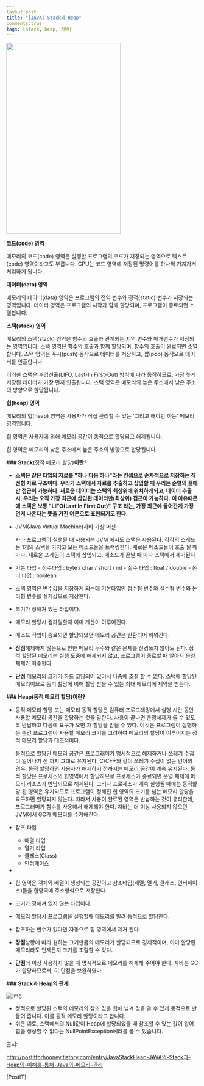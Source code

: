 ```yaml
---
layout:post
title: "[JAVA] Stack과 Heap"
comments:true
tags: [stack, heap, 자바]
---
```




<img src="/Users/jongwanlim/Library/Application Support/typora-user-images/image-20181205113322745.png" width="300px" height="500px" >

**코드(code) 영역**

메모리의 코드(code) 영역은 실행할 프로그램의 코드가 저장되는 영역으로 텍스트(code) 영역이라고도 부릅니다. CPU는 코드 영역에 저장된 명령어를 하나씩 가져가서 처리하게 됩니다.



**데이터(data) 영역**

메모리의 데이터(data) 영역은 프로그램의 전역 변수와 정적(static) 변수가 저장되는 영역입니다. 데이터 영역은 프로그램의 시작과 함께 할당되며, 프로그램이 종료되면 소멸합니다.



**스택(stack) 영역**

메모리의 스택(stack) 영역은 함수의 호출과 관계되는 지역 변수와 매개변수가 저장되는 영역입니다. 스택 영역은 함수의 호출과 함께 할당되며, 함수의 호출이 완료되면 소멸합니다. 스택 영역은 푸시(push) 동작으로 데이터를 저장하고, 팝(pop) 동작으로 데이터를 인출합니다. 

이러한 스택은 후입선출(LIFO, Last-In First-Out) 방식에 따라 동작하므로, 가장 늦게 저장된 데이터가 가장 먼저 인출됩니다. 스택 영역은 메모리의 높은 주소에서 낮은 주소의 방향으로 할당됩니다.



**힙(heap) 영역**

메모리의 힙(heap) 영역은 사용자가 직접 관리할 수 있는 '그리고 해야만 하는' 메모리 영역입니다.

힙 영역은 사용자에 의해 메모리 공간이 동적으로 할당되고 해제됩니다.

힙 영역은 메모리의 낮은 주소에서 높은 주소의 방향으로 할당됩니다.





**### Stack**(정적 메모리 할당)**이란**?



- **스택은 같은 타입의 자료를 "하나 다음 하나"라는 컨셉으로 순차적으로 저장하는 직선형 자료 구****조이다. 우리가 스택에서 자료를 추출하고 삽입할 때 우리는 순렬의 끝에만 접근이 가능하다. 새로운 데이터는 스택의 최상위에 위치하게되고, 데이터 추출시, 우리는 오직 가장 최근에 삽입된 데이터만(최상위) 접근이 가****능하다.** **이 이유때문에 스택은 보통 "LIFO(Last In First Out)" 구조 라는, 가장 최근에 들어간게 가장 먼져 나온다는 뜻을 가진 어문으로 표현되기도 한다.**

- JVM(Java Virtual Machine)자바 가상 머신

  자바 프로그램이 실행될 때 사용되는 JVM 에서도 스택은 사용된다. 각각의 스레드는 1개의 스택을 가지고 모든 메소드들을 트랙킹한다. 새로운 메소드들이 호출 될 때 마다, 새로운 프레임이 스택에 삽입되고, 메소드가 끝날 때 마다 스택에서 제거된다

- 기본 타입
  \- 정수타입 : byte / char / short / int
  \- 실수 타입 : float / double
  \- 논리 타입 : boolean

- 스택 영역은 변수값을 저장하게 되는데 기본타입인 정수형 변수와 실수형 변수와 논리형 변수를 실제값으로 저장한다.

- 크기가 정해져 있는 타입이다.

- 메모리 할당시 컴파일할때 이미 계산이 이루어진다.

- 메소드 작업이 종료되면 할당되었던 메모리 공간은 반환되어 비워진다.

- **장점**해제하지 않음으로 인한 메모리 누수와 같은 문제를 신경쓰지 않아도 된다. 정적 할당된 메모리는 실행 도중에 해제되지 않고, 프로그램이 종료할 때 알아서 운영 체제가 회수한다.

- **단점**
  메모리의 크기가 하드 코딩되어 있어서 나중에 조절 할 수 없다. 스택에 할당된 메모리이므로 동적 할당에 비해 할당 받을 수 있는 최대 메모리에 제약을 받는다.



**### Heap(동적 메모리 할당)이란?**



- 동적 메모리 할당 또는 메모리 동적 할당은 컴퓨터 프로그래밍에서 실행 시간 동안 사용할 메모리 공간을 할당하는 것을 말한다. 사용이 끝나면 운영체제가 쓸 수 있도록 반납하고 다음에 요구가 오면 재 할당을 받을 수 있다. 이것은 프로그램이 실행하는 순간 프로그램이 사용할 메모리 크기를 고려하여 메모리의 할당이 이루어지는 정적 메모리 할당과 대조적이다.

  동적으로 할당된 메모리 공간은 프로그래머가 명시적으로 해제하거나 쓰레기 수집이 일어나기 전 까지 그대로 유지된다. C/C++와 같이 쓰레기 수집이 없는 언어의 경우, 동적 할당하면 사용자가 해제하기 전까지는 메모리 공간이 계속 유지된다. 동적 할당은 프로세스의 힙영역에서 할당하므로 프로세스가 종료되면 운영 체제에 메모리 리소스가 반납되므로 해제된다. 그러나 프로세스가 계속 실행될 때에는 동적할당 된 영역은 유지되므로 프로그램이 정해진 힙 영역의 크기를 넘는 메모리 할당을 요구하면 할당되지 않는다. 따라서 사용이 완료된 영역은 반납하는 것이 유리한데, 프로그래머가 함수를 사용해서 해제해야 한다. 자바는 더 이상 사용되지 않으면 JVM에서 GC가 메모리를 수거해간다.

- 참조 타입
  - 배열 타입
  - 열거 타입
  - 클래스(Class)
  - 인터페이스

- 

- 힙 영역은 객체와 배열이 생성되는 공간이고 참조타입(배열, 열거, 클래스, 인터페이스)들을 힙영역에 주소형식으로 저장한다. 

- 크기가 정해져 있지 않는 타입이다.

- 메모리 할당시 프로그램을 실행할때 메모리를 빌려 동적으로 할당한다.

- 참조하는 변수가 없다면 자동으로 힙 영역에서 제거 된다.

- **장점**상황에 따라 원하는 크기만큼의 메모리가 할당되므로 경제적이며, 이미 할당된 메모리라도 언제든지 크기를 조절할 수 있다.

- **단점**더 이상 사용하지 않을 때 명시적으로 메모리를 해제해 주어야 한다. 자바는 GC가 할당하므로서, 이 단점을 보완하였다.







**### Stack과 Heap의 관계**



![img](https://t1.daumcdn.net/cfile/tistory/2458A349592E1C420F)



- 정적으로 할당된 스택의 메모리의 참조 값을 힙에 넘겨 값을 쓸 수 있게 동적으로 만들어 줍니다. 이를 동적 메모리 할당이라고 합니다.
- 쉬운 예로, 스택에서의 Null값이 Heap에 할당되었을 때 참조할 수 있는 값이 없어 힙을 생성할 수 없다는 NullPointException에러를 볼 수 있습니다.

출처: 

http://postitforhooney.tistory.com/entry/JavaStackHeap-JAVA의-Stack과-Heap의-이해를-통해-Java의-메모리-관리

 [PostIT]